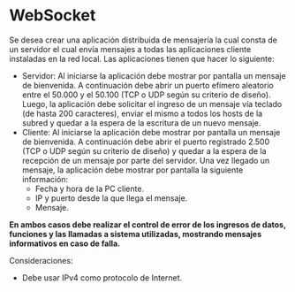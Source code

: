 # WebSocket
Se desea crear una aplicación distribuida de mensajería la cual consta de un servidor el cual envía mensajes a todas las aplicaciones cliente instaladas en la red local.
Las aplicaciones tienen que hacer lo siguiente:
- Servidor:
Al iniciarse la aplicación debe mostrar por pantalla un mensaje de bienvenida. A continuación debe abrir
un puerto efímero aleatorio entre el 50.000 y el 50.100 (TCP o UDP según su criterio de diseño). Luego, la
aplicación debe solicitar el ingreso de un mensaje vía teclado (de hasta 200 caracteres), enviar el mismo a
todos los hosts de la subred y quedar a la espera de la escritura de un nuevo mensaje.
- Cliente:
Al iniciarse la aplicación debe mostrar por pantalla un mensaje de bienvenida. A continuación debe abrir
el puerto registrado 2.500 (TCP o UDP según su criterio de diseño) y quedar a la espera de la recepción
de un mensaje por parte del servidor. Una vez llegado un mensaje, la aplicación debe mostrar por
pantalla la siguiente información:
    * Fecha y hora de la PC cliente.
    * IP y puerto desde la que llega el mensaje.
    * Mensaje.
    
**En ambos casos debe realizar el control de error de los ingresos de datos, funciones y las llamadas a sistema
utilizadas, mostrando mensajes informativos en caso de falla.**

Consideraciones:
- Debe usar IPv4 como protocolo de Internet.

